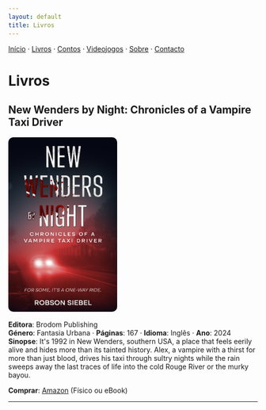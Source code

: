 ```yaml
---
layout: default
title: Livros
---
```

[Início](index.md) · [Livros](livros.md) · [Contos](contos.md) · [Videojogos](videojogos.md) · [Sobre](sobre.md) · [Contacto](contacto.md)

# Livros

## New Wenders by Night: Chronicles of a Vampire Taxi Driver
<img src="/assets/img/new_wenders_cover.jpg"
     alt='Capa de "Meu Livro"'
     style="width:220px; height:auto; border-radius:10px;">

**Editora**: Brodom Publishing  
**Género**: Fantasia Urbana · **Páginas**: 167 · **Idioma**: Inglês · **Ano**: 2024  
**Sinopse**: It's 1992 in New Wenders, southern USA, a place that feels eerily alive and hides more than its tainted history. Alex, a vampire with a thirst for more than just blood, drives his taxi through sultry nights while the rain sweeps away the last traces of life into the cold Rouge River or the murky bayou.

**Comprar**: [Amazon](https://www.amazon.com/New-Wenders-Night-Chronicles-Vampire-ebook/dp/B0DJKZDL8Y) (Físico ou eBook)

---

